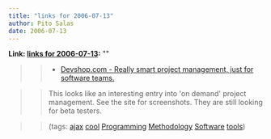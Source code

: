 ```yaml
---
title: "links for 2006-07-13"
author: Pito Salas
date: 2006-07-13
---
```


**Link: [links for 2006-07-13](None):** ""


>>

>>   * [Devshop.com - Really smart project management, just for software
teams.](<http://www.devshop.com/>)

>>

>> This looks like an interesting entry into 'on demand' project management.
See the site for screenshots. They are still looking for beta testers.

>>

>> (tags: [ajax](<http://del.icio.us/pitosalas/ajax>)
[cool](<http://del.icio.us/pitosalas/cool>)
[Programming](<http://del.icio.us/pitosalas/Programming>)
[Methodology](<http://del.icio.us/pitosalas/Methodology>)
[Software](<http://del.icio.us/pitosalas/Software>)
[tools](<http://del.icio.us/pitosalas/tools>))

>>

>>


